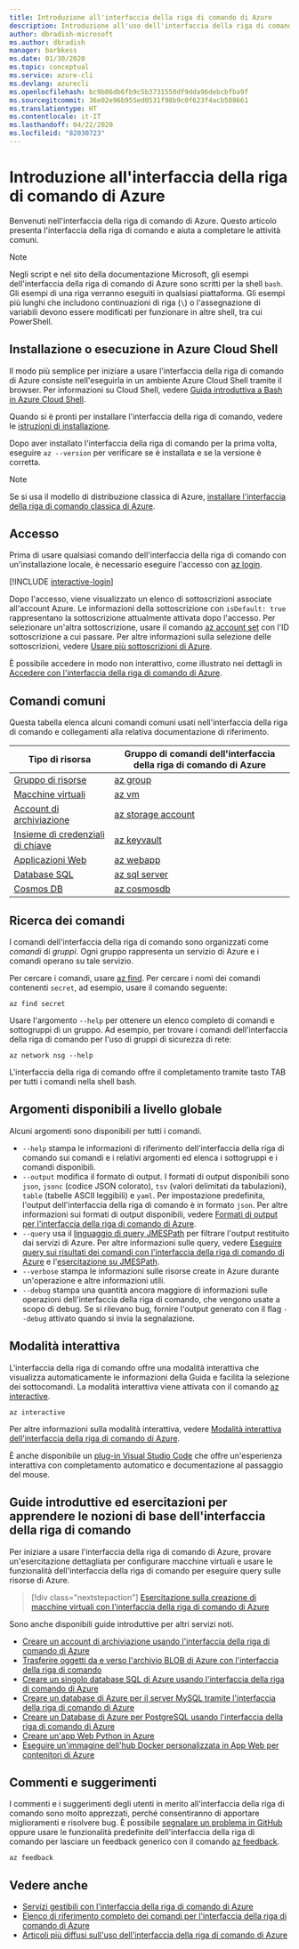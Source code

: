```yaml
---
title: Introduzione all'interfaccia della riga di comando di Azure
description: Introduzione all'uso dell'interfaccia della riga di comando di Azure con nozioni di base sui comandi.
author: dbradish-microsoft
ms.author: dbradish
manager: barbkess
ms.date: 01/30/2020
ms.topic: conceptual
ms.service: azure-cli
ms.devlang: azurecli
ms.openlocfilehash: bc9b86db6fb9c5b3731550df9dda96debcbfba9f
ms.sourcegitcommit: 36e02e96b955ed0531f98b9c0f623f4acb508661
ms.translationtype: HT
ms.contentlocale: it-IT
ms.lasthandoff: 04/22/2020
ms.locfileid: "82030723"
---
```

# <a name="get-started-with-azure-cli"></a>Introduzione all'interfaccia della riga di comando di Azure

Benvenuti nell'interfaccia della riga di comando di Azure.  Questo articolo presenta l'interfaccia della riga di comando e aiuta a completare le attività comuni.

> [!NOTE]
>
> Negli script e nel sito della documentazione Microsoft, gli esempi dell'interfaccia della riga di comando di Azure sono scritti per la shell `bash`. Gli esempi di una riga verranno eseguiti in qualsiasi piattaforma. Gli esempi più lunghi che includono continuazioni di riga (`\`) o l'assegnazione di variabili devono essere modificati per funzionare in altre shell, tra cui PowerShell.

## <a name="install-or-run-in-azure-cloud-shell"></a>Installazione o esecuzione in Azure Cloud Shell

Il modo più semplice per iniziare a usare l'interfaccia della riga di comando di Azure consiste nell'eseguirla in un ambiente Azure Cloud Shell tramite il browser. Per informazioni su Cloud Shell, vedere [Guida introduttiva a Bash in Azure Cloud Shell](/azure/cloud-shell/quickstart).

Quando si è pronti per installare l'interfaccia della riga di comando, vedere le [istruzioni di installazione](install-azure-cli.md).

Dopo aver installato l'interfaccia della riga di comando per la prima volta, eseguire `az --version` per verificare se è installata e se la versione è corretta.

> [!NOTE]
> Se si usa il modello di distribuzione classica di Azure, [installare l'interfaccia della riga di comando classica di Azure](install-classic-cli.md).

## <a name="sign-in"></a>Accesso

Prima di usare qualsiasi comando dell'interfaccia della riga di comando con un'installazione locale, è necessario eseguire l'accesso con [az login](/cli/azure/reference-index#az-login).

[!INCLUDE [interactive-login](includes/interactive-login.md)]

Dopo l'accesso, viene visualizzato un elenco di sottoscrizioni associate all'account Azure. Le informazioni della sottoscrizione con `isDefault: true` rappresentano la sottoscrizione attualmente attivata dopo l'accesso. Per selezionare un'altra sottoscrizione, usare il comando [az account set](/cli/azure/account#az-account-set) con l'ID sottoscrizione a cui passare. Per altre informazioni sulla selezione delle sottoscrizioni, vedere [Usare più sottoscrizioni di Azure](manage-azure-subscriptions-azure-cli.md).

È possibile accedere in modo non interattivo, come illustrato nei dettagli in [Accedere con l'interfaccia della riga di comando di Azure](authenticate-azure-cli.md).

## <a name="common-commands"></a>Comandi comuni

Questa tabella elenca alcuni comandi comuni usati nell'interfaccia della riga di comando e collegamenti alla relativa documentazione di riferimento.

| Tipo di risorsa | Gruppo di comandi dell'interfaccia della riga di comando di Azure |
|---------------|-------------------------|
| [Gruppo di risorse](/azure/azure-resource-manager/resource-group-overview) | [az group](/cli/azure/group) |
| [Macchine virtuali](/azure/virtual-machines) | [az vm](/cli/azure/vm) |
| [Account di archiviazione](/azure/storage/common/storage-introduction) | [az storage account](/cli/azure/storage/account) |
| [Insieme di credenziali di chiave](/azure/key-vault/key-vault-whatis) | [az keyvault](/cli/azure/keyvault) |
| [Applicazioni Web](/azure/app-service) | [az webapp](/cli/azure/webapp) |
| [Database SQL](/azure/sql-database) | [az sql server](/cli/azure/sql/server) |
| [Cosmos DB](/azure/cosmos-db) | [az cosmosdb](/cli/azure/cosmosdb) |

## <a name="finding-commands"></a>Ricerca dei comandi

I comandi dell'interfaccia della riga di comando sono organizzati come _comandi_ di _gruppi_. Ogni gruppo rappresenta un servizio di Azure e i comandi operano su tale servizio.

Per cercare i comandi, usare [az find](/cli/azure/reference-index#az-find). Per cercare i nomi dei comandi contenenti `secret`, ad esempio, usare il comando seguente:

```azurecli-interactive
az find secret
```

Usare l'argomento `--help` per ottenere un elenco completo di comandi e sottogruppi di un gruppo. Ad esempio, per trovare i comandi dell'interfaccia della riga di comando per l'uso di gruppi di sicurezza di rete:

```azurecli-interactive
az network nsg --help
```

L'interfaccia della riga di comando offre il completamento tramite tasto TAB per tutti i comandi nella shell bash.

## <a name="globally-available-arguments"></a>Argomenti disponibili a livello globale

Alcuni argomenti sono disponibili per tutti i comandi.

* `--help` stampa le informazioni di riferimento dell'interfaccia della riga di comando sui comandi e i relativi argomenti ed elenca i sottogruppi e i comandi disponibili.
* `--output` modifica il formato di output. I formati di output disponibili sono `json`, `jsonc` (codice JSON colorato), `tsv` (valori delimitati da tabulazioni), `table` (tabelle ASCII leggibili) e `yaml`. Per impostazione predefinita, l'output dell'interfaccia della riga di comando è in formato `json`. Per altre informazioni sui formati di output disponibili, vedere [Formati di output per l'interfaccia della riga di comando di Azure](format-output-azure-cli.md).
* `--query` usa il [linguaggio di query JMESPath](http://jmespath.org/) per filtrare l'output restituito dai servizi di Azure. Per altre informazioni sulle query, vedere [Eseguire query sui risultati dei comandi con l'interfaccia della riga di comando di Azure](query-azure-cli.md) e l'[esercitazione su JMESPath](http://jmespath.org/tutorial.html).
* `--verbose` stampa le informazioni sulle risorse create in Azure durante un'operazione e altre informazioni utili.
* `--debug` stampa una quantità ancora maggiore di informazioni sulle operazioni dell'interfaccia della riga di comando, che vengono usate a scopo di debug. Se si rilevano bug, fornire l'output generato con il flag `--debug` attivato quando si invia la segnalazione.

## <a name="interactive-mode"></a>Modalità interattiva

L'interfaccia della riga di comando offre una modalità interattiva che visualizza automaticamente le informazioni della Guida e facilita la selezione dei sottocomandi. La modalità interattiva viene attivata con il comando [az interactive](/cli/azure/reference-index#az-interactive).

```azurecli-interactive
az interactive
```

Per altre informazioni sulla modalità interattiva, vedere [Modalità interattiva dell'interfaccia della riga di comando di Azure](interactive-azure-cli.md).

È anche disponibile un [plug-in Visual Studio Code](https://marketplace.visualstudio.com/items?itemName=ms-vscode.azurecli) che offre un'esperienza interattiva con completamento automatico e documentazione al passaggio del mouse.

## <a name="learn-cli-basics-with-quickstarts-and-tutorials"></a>Guide introduttive ed esercitazioni per apprendere le nozioni di base dell'interfaccia della riga di comando

Per iniziare a usare l'interfaccia della riga di comando di Azure, provare un'esercitazione dettagliata per configurare macchine virtuali e usare le funzionalità dell'interfaccia della riga di comando per eseguire query sulle risorse di Azure.

> [!div class="nextstepaction"]
> [Esercitazione sulla creazione di macchine virtuali con l'interfaccia della riga di comando di Azure](azure-cli-vm-tutorial.yml)

Sono anche disponibili guide introduttive per altri servizi noti.

* [Creare un account di archiviazione usando l'interfaccia della riga di comando di Azure](/azure/storage/common/storage-quickstart-create-storage-account-cli)
* [Trasferire oggetti da e verso l'archivio BLOB di Azure con l'interfaccia della riga di comando](/azure/storage/blobs/storage-quickstart-blobs-cli)
* [Creare un singolo database SQL di Azure usando l'interfaccia della riga di comando di Azure](/azure/sql-database/sql-database-get-started-cli)
* [Creare un database di Azure per il server MySQL tramite l'interfaccia della riga di comando di Azure](/azure/mysql/quickstart-create-mysql-server-database-using-azure-cli)
* [Creare un Database di Azure per PostgreSQL usando l'interfaccia della riga di comando di Azure](/azure/postgresql/quickstart-create-server-database-azure-cli)
* [Creare un'app Web Python in Azure](/azure/app-service/app-service-web-get-started-python)
* [Eseguire un'immagine dell'hub Docker personalizzata in App Web per contenitori di Azure](/azure/app-service/containers/quickstart-custom-docker-image)

## <a name="give-feedback"></a>Commenti e suggerimenti

I commenti e i suggerimenti degli utenti in merito all'interfaccia della riga di comando sono molto apprezzati, perché consentiranno di apportare miglioramenti e risolvere bug. È possibile [segnalare un problema in GitHub](https://github.com/azure/azure-cli/issues) oppure usare le funzionalità predefinite dell'interfaccia della riga di comando per lasciare un feedback generico con il comando [az feedback](/cli/azure/reference-index#az-feedback).

```azurecli-interactive
az feedback
```

## <a name="see-also"></a>Vedere anche

* [Servizi gestibili con l'interfaccia della riga di comando di Azure](azure-services-the-azure-cli-can-manage.md)
* [Elenco di riferimento completo dei comandi per l'interfaccia della riga di comando di Azure](/cli/azure/reference-index)
* [Articoli più diffusi sull'uso dell'interfaccia della riga di comando di Azure](popular-articles-using-the-azure-cli.md)
